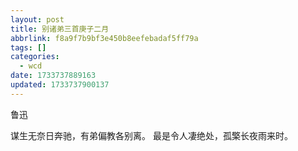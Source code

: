 ```yaml
---
layout: post
title: 别诸弟三首庚子二月
abbrlink: f8a9f7b9bf3e450b8eefebadaf5ff79a
tags: []
categories:
  - wcd
date: 1733737889163
updated: 1733737900137
---
```


鲁迅

谋生无奈日奔驰，有弟偏教各别离。
最是令人凄绝处，孤檠长夜雨来时。
